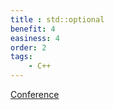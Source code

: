 ```yaml
---
title : std::optional
benefit: 4
easiness: 4
order: 2
tags:
    - C++
---
```


[Conference](https://www.youtube.com/watch?v=ojZbFIQSdl8)